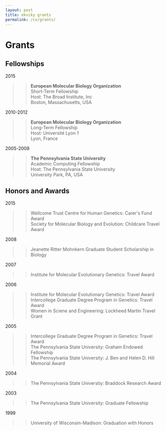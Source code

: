 ```yaml
---
layout: post
title: ekviky grants 
permalink: /cv/grants/
---
```

# Grants

## Fellowships
2015  
>>**European Molecular Biology Organization**  
>>Short-Term Fellowship  
>>Host: The Broad Institute, Inc  
>>Boston, Massachusetts, USA  

2010-2012  
>>**European Molecular Biology Organization**  
>>Long-Term Fellowship  
>>Host: Université Lyon 1  
>>Lyon, France  

2005-2008  
>>**The Pennsylvania State University**  
>>Academic Computing Fellowship  
>>Host: The Pennsylvania State University  
>>University Park, PA, USA  
  
  
## Honors and Awards  
2015  
>>Wellcome Trust Centre for Human Genetics: Carer&#39;s Fund Award  
>>Society for Molecular Biology and Evolution: Childcare Travel Award  

2008  
>>Jeanette Ritter Mohnkern Graduate Student Scholarship in Biology  

2007  
>>Institute for Molecular Evolutionary Genetics: Travel Award  

2006  
>>Institute for Molecular Evolutionary Genetics: Travel Award  
>>Intercollege Graduate Degree Program in Genetics: Travel Award  
>>Women in Sciene and Engineering: Lockheed Martin Travel Grant  

2005  
>>Intercollege Graduate Degree Program in Genetics: Travel Award  
>>The Pennsylvania State University: Graham Endowed Fellowship  
>>The Pennsylvania State University: J. Ben and Helen D. Hill Memorial Award  

2004  
>>The Pennsylvania State Universtiy: Braddock Research Award  

2003  
>>The Pennsylvania State University: Graduate Fellowship  

1999  
>>University of Wisconsin-Madison: Graduation with Honors
